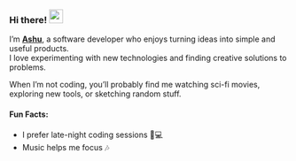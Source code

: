 ### Hi there! <img src="https://emojis.slackmojis.com/emojis/images/1536351075/4594/blob-wave.gif" width="25"/>

I’m [**Ashu**](https://#), a software developer who enjoys turning ideas into simple and useful products.  
I love experimenting with new technologies and finding creative solutions to problems.

When I’m not coding, you’ll probably find me watching sci-fi movies, exploring new tools, or sketching random stuff.

#### Fun Facts:

* I prefer late-night coding sessions 🌙💻
* Music helps me focus 🎶
